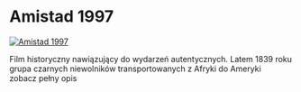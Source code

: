 Amistad 1997 
=============
[![Amistad 1997 ](http://vidos.pl/images/player.gif)](http://vidos.pl/amistad-1997)

 Film historyczny nawiązujący do wydarzeń autentycznych. Latem 1839 roku grupa czarnych niewolników transportowanych z Afryki do Ameryki zobacz pełny opis

